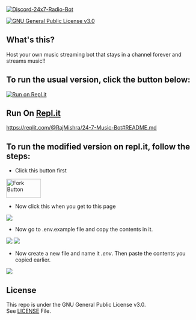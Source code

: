 [![Discord-24x7-Radio-Bot](https://github-readme-stats.vercel.app/api/pin/?username=cauzec&repo=24x7-Discord-Music-Bot&theme=dark)](https://github.com/cauzec/24x7-Discord-Music-Bot)<br/>

[![GNU General Public License v3.0](https://img.shields.io/badge/License-GPLv3-blue.svg?maxAge=3600, "License")](https://github.com/cauzec/24x7-Discord-Music-Bot/blob/main/LICENSE)<br>

## What's this?
Host your own music streaming bot that stays in a channel forever and streams music!!

## To run the usual version, click the button below:

[![Run on Repl.it](https://repl.it/badge/github/RajMishra/24-7-Music-Bot)](https://replit.com/@RajMishra/24-7-Music-Bot#README.md)

## Run On [Repl.it](https://repl.it)

https://replit.com/@RajMishra/24-7-Music-Bot#README.md

## To run the modified version on repl.it, follow the steps:

- Click this button first

<a rel="noreferrer noopener" href="https://repl.it/@nkmrepl/Radio-Bot-Modified"><img src="https://github.com/navaneethkm004/my-images/blob/main/fork-button.png?raw=true" title="Fork Button" width="92" height="50" /></a>

- Now click this when you get to this page

<img src="https://raw.githubusercontent.com/navaneethkm004/my-images/main/click-fork.png">

- Now go to .env.example file and copy the contents in it.

<img src="https://github.com/navaneethkm004/my-images/blob/main/go-to-env.png?raw=true">
<img src="https://github.com/navaneethkm004/my-images/blob/main/copy-content.png?raw=true">

- Now create a new file and name it *.env*. Then paste the contents you copied earlier.

<img src="https://github.com/navaneethkm004/my-images/blob/main/paste.png?raw=true">

## License

This repo is under the GNU General Public License v3.0.<br>
See [LICENSE](https://github.com/cauzec/24x7-Discord-Music-Bot/blob/main/LICENSE) File.
